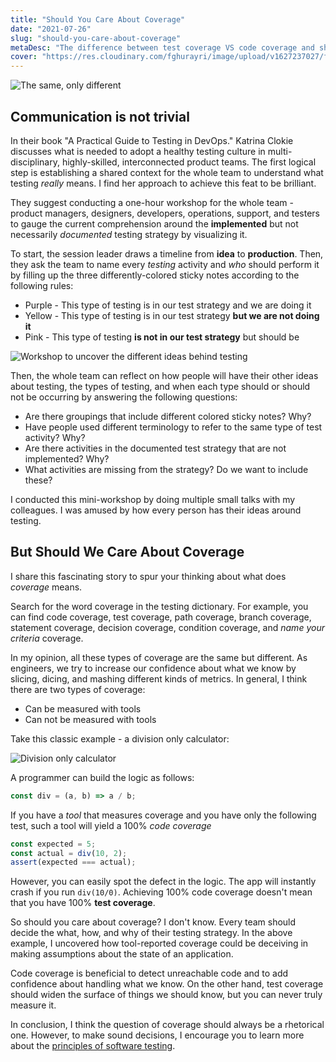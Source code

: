 ```yaml
---
title: "Should You Care About Coverage"
date: "2021-07-26"
slug: "should-you-care-about-coverage"
metaDesc: "The difference between test coverage VS code coverage and should you care."
cover: "https://res.cloudinary.com/fghurayri/image/upload/v1627237027/faisal.sh/should-you-care-about-coverage/reflection.jpg"
---
```


<script context="module">
  export const prerender = true;
</script>

![The same, only different](https://res.cloudinary.com/fghurayri/image/upload/v1627237027/faisal.sh/should-you-care-about-coverage/reflection.jpg)

## Communication is not trivial

In their book "A Practical Guide to Testing in DevOps." Katrina Clokie discusses what is needed to adopt a healthy testing culture in multi-disciplinary, highly-skilled, interconnected product teams. The first logical step is establishing a shared context for the whole team to understand what testing _really_ means. I find her approach to achieve this feat to be brilliant.

They suggest conducting a one-hour workshop for the whole team - product managers, designers, developers, operations, support, and testers to gauge the current comprehension around the **implemented** but not necessarily _documented_ testing strategy by visualizing it.

To start, the session leader draws a timeline from **idea** to **production**. Then, they ask the team to name every _testing_ activity and _who_ should perform it by filling up the three differently-colored sticky notes according to the following rules:

- Purple - This type of testing is in our test strategy and we are doing it
- Yellow - This type of testing is in our test strategy **but we are not doing it**
- Pink - This type of testing **is not in our test strategy** but should be

![Workshop to uncover the different ideas behind testing](https://res.cloudinary.com/fghurayri/image/upload/v1627241366/faisal.sh/should-you-care-about-coverage/workshop.png)

Then, the whole team can reflect on how people will have their other ideas about testing, the types of testing, and when each type should or should not be occurring by answering the following questions:

- Are there groupings that include different colored sticky notes? Why?
- Have people used different terminology to refer to the same type of test activity? Why?
- Are there activities in the documented test strategy that are not implemented? Why?
- What activities are missing from the strategy? Do we want to include these?

I conducted this mini-workshop by doing multiple small talks with my colleagues. I was amused by how every person has their ideas around testing.

## But Should We Care About Coverage

I share this fascinating story to spur your thinking about what does _coverage_ means.

Search for the word coverage in the testing dictionary. For example, you can find code coverage, test coverage, path coverage, branch coverage, statement coverage, decision coverage, condition coverage, and _name your criteria_ coverage.

In my opinion, all these types of coverage are the same but different. As engineers, we try to increase our confidence about what we know by slicing, dicing, and mashing different kinds of metrics. In general, I think there are two types of coverage:

- Can be measured with tools
- Can not be measured with tools

Take this classic example - a division only calculator:

![Division only calculator](https://res.cloudinary.com/fghurayri/image/upload/v1627243777/faisal.sh/should-you-care-about-coverage/division-only-calculator.png)

A programmer can build the logic as follows:

```js
const div = (a, b) => a / b;
```

If you have a _tool_ that measures coverage and you have only the following test, such a tool will yield a 100% _code coverage_

```js
const expected = 5;
const actual = div(10, 2);
assert(expected === actual);
```

However, you can easily spot the defect in the logic. The app will instantly crash if you run `div(10/0)`. Achieving 100% code coverage doesn't mean that you have 100% **test coverage**.

So should you care about coverage? I don't know. Every team should decide the what, how, and why of their testing strategy. In the above example, I uncovered how tool-reported coverage could be deceiving in making assumptions about the state of an application.

Code coverage is beneficial to detect unreachable code and to add confidence about handling what we know. On the other hand, test coverage should widen the surface of things we should know, but you can never truly measure it.

In conclusion, I think the question of coverage should always be a rhetorical one. However, to make sound decisions, I encourage you to learn more about the [principles of software testing](https://www.guru99.com/software-testing-seven-principles.html).
